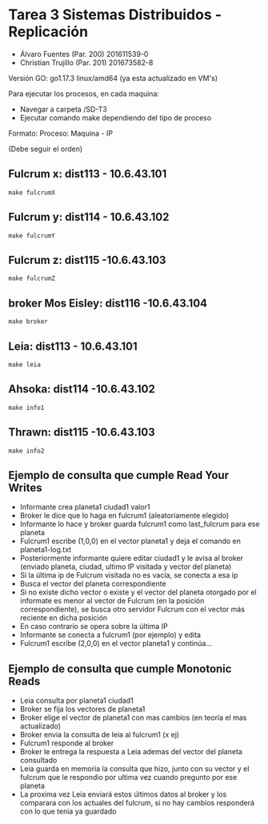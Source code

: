 # Tarea 3 Sistemas Distribuidos - Replicación

- Álvaro Fuentes (Par. 200) 201611539-0
- Christian Trujillo (Par. 201) 201673582-8

Versión GO: go1.17.3 linux/amd64 (ya esta actualizado en VM's)

Para ejecutar los procesos, en cada maquina: 
- Navegar a carpeta /SD-T3
- Ejecutar comando make dependiendo del tipo de proceso

Formato: Proceso: Maquina - IP 

(Debe seguir el orden)

## Fulcrum x: dist113 - 10.6.43.101

```
make fulcrumX
```

##  Fulcrum y: dist114 - 10.6.43.102

```
make fulcrumY
```

## Fulcrum z:  dist115 -10.6.43.103

```
make fulcrumZ
```

## broker Mos Eisley: dist116 -10.6.43.104

```
make broker
```

## Leia: dist113 - 10.6.43.101

```
make leia
```

## Ahsoka: dist114 -10.6.43.102

```
make info1
```

## Thrawn:  dist115 -10.6.43.103

```
make info2
```

## Ejemplo de consulta que cumple Read Your Writes

- Informante crea planeta1 ciudad1 valor1
- Broker le dice que lo haga en fulcrum1 (aleatoriamente elegido)
- Informante lo hace y broker guarda fulcrum1 como last_fulcrum para ese planeta
- Fulcrum1 escribe (1,0,0) en el vector planeta1 y deja el comando en planeta1-log.txt
- Posteriormente informante quiere editar ciudad1 y le avisa al broker (enviado planeta, ciudad, ultimo IP visitada y vector del planeta)
- Si la última ip de Fulcrum visitada no es vacía, se conecta a esa ip
- Busca el vector del planeta correspondiente
- Si no existe dicho vector o  existe y el vector del planeta otorgado por el informate es menor al vector de Fulcrum (en la posición correspondiente), se busca otro servidor Fulcrum con el vector más reciente en dicha posición
- En caso contrario se opera sobre la última IP
- Informante se conecta a fulcrum1 (por ejemplo) y edita
- Fulcrum1 escribe (2,0,0) en el vector planeta1 y continúa...

## Ejemplo de consulta que cumple Monotonic Reads

- Leia consulta por planeta1 ciudad1
- Broker se fija los vectores de planeta1
- Broker elige el vector de planeta1 con mas cambios (en teoría el mas actualizado)
- Broker envia la consulta de leia al fulcrum1 (x ej)
- Fulcrum1 responde al broker
- Broker le entrega la respuesta a Leia ademas del vector del planeta consultado
- Leia guarda en memoria la consulta que hizo, junto con su vector y el fulcrum que le respondio por ultima vez cuando pregunto por ese planeta
- La proxima vez Leia enviará estos últimos datos al broker y los comparara con los actuales del fulcrum, si no hay cambios responderá con lo que tenia ya guardado
